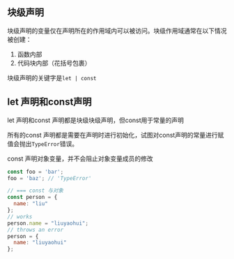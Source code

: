 ## 块级声明
块级声明的变量仅在声明所在的作用域内可以被访问。块级作用域通常在以下情况被创建：
1. 函数内部
2. 代码块内部（花括号包裹）

块级声明的关键字是`let | const`

## let 声明和const声明
let 声明和const 声明都是块级块级声明，但const用于常量的声明

所有的const 声明都是需要在声明时进行初始化，试图对const声明的常量进行赋值会抛出`TypeError`错误。

const 声明对象变量，并不会阻止对象变量成员的修改

```js
const foo = 'bar';
foo = 'baz'; // 'TypeError'

// === const 与对象
const person = {
  name: "liu"
};
// works
person.name = "liuyaohui";
// throws an error
person = {
  name: "liuyaohui"
};
```

